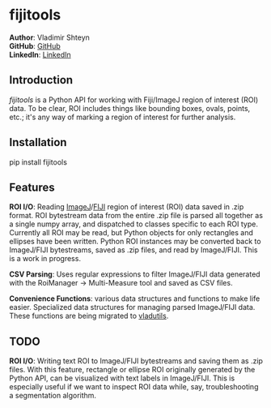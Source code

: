 fijitools
==================
**Author**: Vladimir Shteyn  
**GitHub**: [GitHub](https://github.com/mistervladimir)  
**LinkedIn**: [LinkedIn](https://www.linkedin.com/in/vladimir-shteyn/)  

Introduction
------------------

*fijitools* is a Python API for working with Fiji/ImageJ region of interest (ROI) data. To be clear, ROI includes things like bounding boxes, ovals, points, etc.; it's any way of marking a region of interest for further analysis.


Installation
------------------  
pip install fijitools  


Features 
------------------
**ROI I/O**: Reading [ImageJ](https://imagej.net/Welcome)/[FIJI](https://fiji.sc/) region of interest (ROI) data saved in .zip format. ROI bytestream data from the entire .zip file is parsed all together as a single numpy array, and dispatched to classes specific to each ROI type. Currently all ROI may be read, but Python objects for only rectangles and ellipses have been written. Python ROI instances may be converted back to ImageJ/FIJI bytestreams, saved as .zip files, and read by ImageJ/FIJI. This is a work in progress.

**CSV Parsing**: Uses regular expressions to filter ImageJ/FIJI data generated with the RoiManager -> Multi-Measure tool and saved as CSV files.

**Convenience Functions**: various data structures and functions to make life easier. Specialized data structures for managing parsed ImageJ/FIJI data. These functions are being migrated to [vladutils](https://github.com/MisterVladimir/vladutils).


TODO
------------------
**ROI I/O**: Writing text ROI to ImageJ/FIJI bytestreams and saving them as .zip files. With this feature, rectangle or ellipse ROI originally generated by the Python API, can be visualized with text labels in ImageJ/FIJI. This is especially useful if we want to inspect ROI data while, say, troubleshooting a segmentation algorithm.
